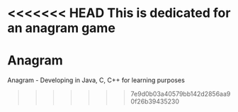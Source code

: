<<<<<<< HEAD
This is dedicated for an anagram game
=======
Anagram
=======

Anagram - Developing in Java, C, C++ for learning purposes
>>>>>>> 7e9d0b03a40579bb142d2856aa90f26b39435230
